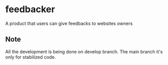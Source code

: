 # feedbacker
A product that users can give feedbacks to websites owners

## Note
All the development is being done on develop branch.
The main branch it's only for stabilized code.
